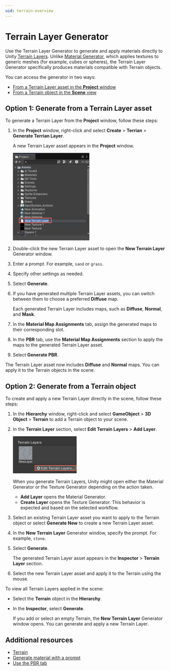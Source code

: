 ```yaml
---
uid: terrain-overview
---
```


# Terrain Layer Generator

Use the Terrain Layer Generator to generate and apply materials directly to Unity [Terrain Layers](https://docs.unity3d.com/6000.1/Documentation/Manual/class-TerrainLayer.html). Unlike [Material Generator](xref:material-overview), which applies textures to generic meshes (for example, cubes or spheres), the Terrain Layer Generator specifically produces materials compatible with Terrain objects.

You can access the generator in two ways:

* [From a Terrain Layer asset in the **Project** window](#option-1-generate-from-a-terrain-layer-asset)
* [From a Terrain object in the **Scene** view](#option-2-generate-from-a-terrain-object)

## Option 1: Generate from a Terrain Layer asset

To generate a Terrain Layer from the **Project** window, follow these steps:

1. In the **Project** window, right-click and select **Create** > **Terrian** > **Generate Terrian Layer**.

   A new Terrain Layer asset appears in the **Project** window.

   ![Project window with the new Terrain layer asset](images/terrain-layer.png)

1. Double-click the new Terrain Layer asset to open the **New Terrain Layer** Generator window.

1. Enter a prompt. For example, `sand` or `grass`.
1. Specify other settings as needed.
1. Select **Generate**.
1. If you have generated multiple Terrain Layer assets, you can switch between them to choose a preferred **Diffuse** map.

   Each generated Terrain Layer includes maps, such as **Diffuse**, **Normal**, and **Mask**.

1. In the **Material Map Assignments** tab, assign the generated maps to their corresponding slot.
1. In the **PBR** tab, use the **Material Map Assignments** section to apply the maps to the generated Terrain Layer asset.
1. Select **Generate PBR**.

The Terrain Layer asset now includes **Diffuse** and **Normal** maps. You can apply it to the Terrain objects in the scene.

## Option 2: Generate from a Terrain object

To create and apply a new Terrain Layer directly in the scene, follow these steps:

1. In the **Hierarchy** window, right-click and select **GameObject** > **3D Object** > **Terrain** to add a Terrain object to your scene.
1. In the **Terrain Layer** section, select **Edit Terrain Layers** > **Add Layer**.

   ![Edit Terrain Layers section in the Inspector window](images/edit-terrain-layer.png)

   When you generate Terrain Layers, Unity might open either the Material Generator or the Texture Generator depending on the action taken.

     * **Add Layer** opens the Material Generator.
     * **Create Layer** opens the Texture Generator.
     This behavior is expected and based on the selected workflow.

1. Select an existing Terrain Layer asset you want to apply to the Terrain object or select **Generate New** to create a new Terrain Layer asset.
1. In the **New Terrain Layer** Generator window, specify the prompt. For example, `stone`.
1. Select **Generate**.

   The generated Terrain Layer asset appears in the **Inspector** > **Terrain Layer** section.
1. Select the new Terrain Layer asset and apply it to the Terrain using the mouse.

To view all Terrain Layers applied in the scene:

* Select the **Terrain** object in the **Hierarchy**.
* In the **Inspector**, select **Generate**.

   If you add or select an empty Terrain, the **New Terrain Layer** Generator window opens. You can generate and apply a new Terrain Layer.

## Additional resources

* [Terrain](https://docs.unity3d.com/6000.1/Documentation/Manual/script-Terrain.html)
* [Generate material with a prompt](xref:material-generate-prompt)
* [Use the PBR tab](xref:material-pbr)